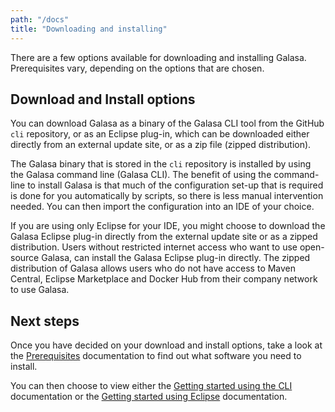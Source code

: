 ```yaml
---
path: "/docs"
title: "Downloading and installing"
---
```


There are a few options available for downloading and installing Galasa. Prerequisites vary, depending on the options that are chosen. 


## Download and Install options

You can download Galasa as a binary of the Galasa CLI tool from the GitHub `cli` repository, or as an Eclipse plug-in, which can be downloaded either directly from an external update site, or as a zip file (zipped distribution).  

The Galasa binary that is stored in the `cli` repository is installed by using the Galasa command line (Galasa CLI). The benefit of using the command-line to install Galasa is that much of the configuration set-up that is required is done for you automatically by scripts, so there is less manual intervention needed. You can then import the configuration into an IDE of your choice. 

If you are using only Eclipse for your IDE, you might choose to download the Galasa Eclipse plug-in directly from the external update site or as a zipped distribution. Users without restricted internet access who want to use open-source Galasa, can install the Galasa Eclipse plug-in directly. The zipped distribution of Galasa allows users who do not have access to Maven Central, Eclipse Marketplace and Docker Hub from their company network to use Galasa. 


## Next steps

Once you have decided on your download and install options, take a look at the [Prerequisites](../markdown-pages/docs/prerequisites) documentation to find out what software you need to install.

You can then choose to view either the [Getting started using the CLI](/docs/cli-command-reference/cli-command-reference) documentation or the [Getting started using Eclipse](/docs/getting-started) documentation. 
